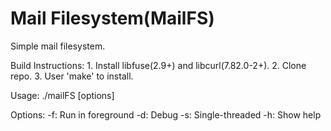 Mail Filesystem(MailFS)
=======================================

Simple mail filesystem.

Build Instructions:
	1. Install libfuse(2.9+) and libcurl(7.82.0-2+).
	2. Clone repo.
	3. User 'make' to install.

Usage: ./mailFS [options] <mountpoint>

Options: 
	-f: Run in foreground
	-d: Debug
	-s: Single-threaded
	-h: Show help
